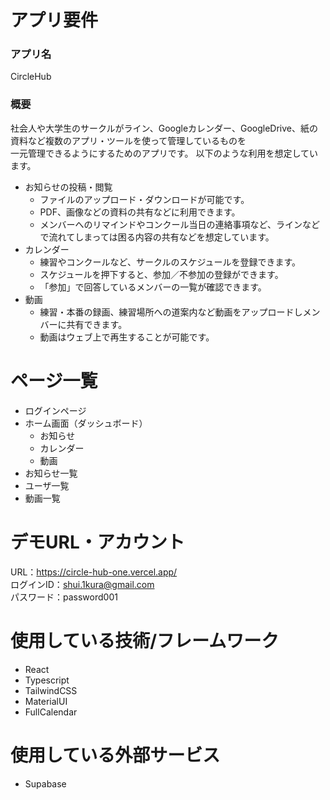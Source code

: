 # アプリ要件

### アプリ名
CircleHub

### 概要
社会人や大学生のサークルがライン、Googleカレンダー、GoogleDrive、紙の資料など複数のアプリ・ツールを使って管理しているものを  
一元管理できるようにするためのアプリです。
以下のような利用を想定しています。

- お知らせの投稿・閲覧
  - ファイルのアップロード・ダウンロードが可能です。
  - PDF、画像などの資料の共有などに利用できます。
  - メンバーへのリマインドやコンクール当日の連絡事項など、ラインなどで流れてしまっては困る内容の共有などを想定しています。
- カレンダー
  - 練習やコンクールなど、サークルのスケジュールを登録できます。
  - スケジュールを押下すると、参加／不参加の登録ができます。
  - 「参加」で回答しているメンバーの一覧が確認できます。
- 動画
  - 練習・本番の録画、練習場所への道案内など動画をアップロードしメンバーに共有できます。
  - 動画はウェブ上で再生することが可能です。

# ページ一覧
- ログインページ  
- ホーム画面（ダッシュボード）  
  - お知らせ  
  - カレンダー  
  - 動画  
- お知らせ一覧  
- ユーザ一覧  
- 動画一覧

# デモURL・アカウント
URL：https://circle-hub-one.vercel.app/  
ログインID：shui.1kura@gmail.com  
パスワード：password001

# 使用している技術/フレームワーク
- React  
- Typescript  
- TailwindCSS  
- MaterialUI  
- FullCalendar  

# 使用している外部サービス
- Supabase
